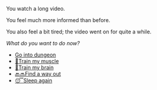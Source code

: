 You watch a long video.

You feel much more informed than before.

You also feel a bit tired; the video went on for quite a while.

*What do you want to do now?*

-  [Go into dungeon](../1/1.md)
-  [💪Train my muscle](0-1A.md)
- [📖Train my brain](0-1B.md)
-  [🔙🔜Find a way out](../3/1.md)
-  [😴Sleep again](../../../README.md)